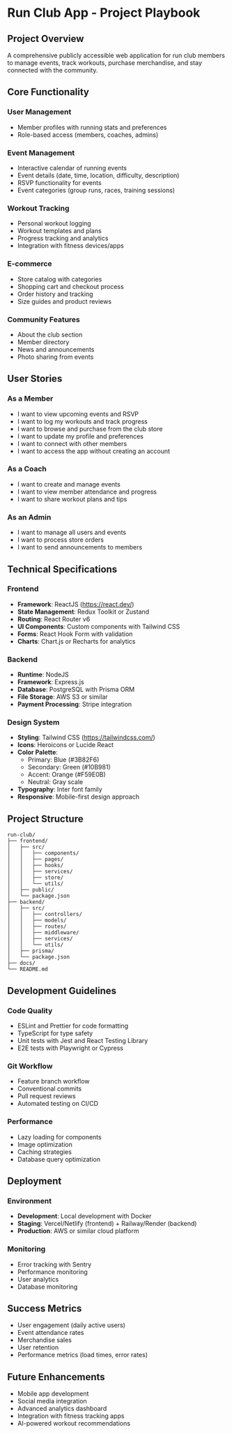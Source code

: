 # Run Club App - Project Playbook

## Project Overview
A comprehensive publicly accessible web application for run club members to manage events, track workouts, purchase merchandise, and stay connected with the community.

## Core Functionality

### User Management
- Member profiles with running stats and preferences
- Role-based access (members, coaches, admins)

### Event Management
- Interactive calendar of running events
- Event details (date, time, location, difficulty, description)
- RSVP functionality for events
- Event categories (group runs, races, training sessions)

### Workout Tracking
- Personal workout logging
- Workout templates and plans
- Progress tracking and analytics
- Integration with fitness devices/apps

### E-commerce
- Store catalog with categories
- Shopping cart and checkout process
- Order history and tracking
- Size guides and product reviews

### Community Features
- About the club section
- Member directory
- News and announcements
- Photo sharing from events

## User Stories

### As a Member
- I want to view upcoming events and RSVP
- I want to log my workouts and track progress
- I want to browse and purchase from the club store
- I want to update my profile and preferences
- I want to connect with other members
- I want to access the app without creating an account

### As a Coach
- I want to create and manage events
- I want to view member attendance and progress
- I want to share workout plans and tips

### As an Admin
- I want to manage all users and events
- I want to process store orders
- I want to send announcements to members

## Technical Specifications

### Frontend
- **Framework**: ReactJS (https://react.dev/)
- **State Management**: Redux Toolkit or Zustand
- **Routing**: React Router v6
- **UI Components**: Custom components with Tailwind CSS
- **Forms**: React Hook Form with validation
- **Charts**: Chart.js or Recharts for analytics

### Backend
- **Runtime**: NodeJS
- **Framework**: Express.js
- **Database**: PostgreSQL with Prisma ORM
- **File Storage**: AWS S3 or similar
- **Payment Processing**: Stripe integration

### Design System
- **Styling**: Tailwind CSS (https://tailwindcss.com/)
- **Icons**: Heroicons or Lucide React
- **Color Palette**: 
  - Primary: Blue (#3B82F6)
  - Secondary: Green (#10B981)
  - Accent: Orange (#F59E0B)
  - Neutral: Gray scale
- **Typography**: Inter font family
- **Responsive**: Mobile-first design approach

## Project Structure

```
run-club/
├── frontend/
│   ├── src/
│   │   ├── components/
│   │   ├── pages/
│   │   ├── hooks/
│   │   ├── services/
│   │   ├── store/
│   │   └── utils/
│   ├── public/
│   └── package.json
├── backend/
│   ├── src/
│   │   ├── controllers/
│   │   ├── models/
│   │   ├── routes/
│   │   ├── middleware/
│   │   ├── services/
│   │   └── utils/
│   ├── prisma/
│   └── package.json
├── docs/
└── README.md
```

## Development Guidelines

### Code Quality
- ESLint and Prettier for code formatting
- TypeScript for type safety
- Unit tests with Jest and React Testing Library
- E2E tests with Playwright or Cypress

### Git Workflow
- Feature branch workflow
- Conventional commits
- Pull request reviews
- Automated testing on CI/CD

### Performance
- Lazy loading for components
- Image optimization
- Caching strategies
- Database query optimization

## Deployment

### Environment
- **Development**: Local development with Docker
- **Staging**: Vercel/Netlify (frontend) + Railway/Render (backend)
- **Production**: AWS or similar cloud platform

### Monitoring
- Error tracking with Sentry
- Performance monitoring
- User analytics
- Database monitoring

## Success Metrics
- User engagement (daily active users)
- Event attendance rates
- Merchandise sales
- User retention
- Performance metrics (load times, error rates)

## Future Enhancements
- Mobile app development
- Social media integration
- Advanced analytics dashboard
- Integration with fitness tracking apps
- AI-powered workout recommendations